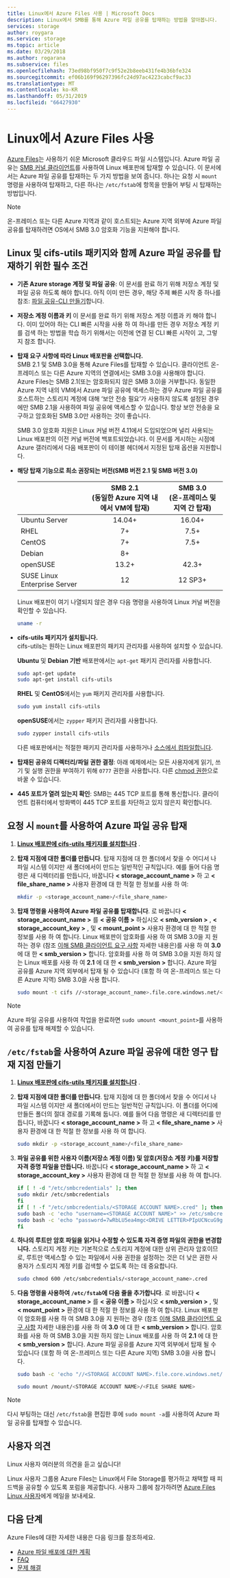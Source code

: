 ```yaml
---
title: Linux에서 Azure Files 사용 | Microsoft Docs
description: Linux에서 SMB를 통해 Azure 파일 공유를 탑재하는 방법을 알아봅니다.
services: storage
author: roygara
ms.service: storage
ms.topic: article
ms.date: 03/29/2018
ms.author: rogarana
ms.subservice: files
ms.openlocfilehash: 73ed98bf950f7c9f52e2b8eeb431fe4b36bfe324
ms.sourcegitcommit: ef06b169f96297396fc24d97ac4223cabcf9ac33
ms.translationtype: MT
ms.contentlocale: ko-KR
ms.lasthandoff: 05/31/2019
ms.locfileid: "66427930"
---
```

# <a name="use-azure-files-with-linux"></a>Linux에서 Azure Files 사용

[Azure Files](storage-files-introduction.md)는 사용하기 쉬운 Microsoft 클라우드 파일 시스템입니다. Azure 파일 공유는 [SMB 커널 클라이언트](https://wiki.samba.org/index.php/LinuxCIFS)를 사용하여 Linux 배포판에 탑재할 수 있습니다. 이 문서에서는 Azure 파일 공유를 탑재하는 두 가지 방법을 보여 줍니다. 하나는 요청 시 `mount` 명령을 사용하여 탑재하고, 다른 하나는 `/etc/fstab`에 항목을 만들어 부팅 시 탑재하는 방법입니다.

> [!NOTE]  
> 온-프레미스 또는 다른 Azure 지역과 같이 호스트되는 Azure 지역 외부에 Azure 파일 공유를 탑재하려면 OS에서 SMB 3.0 암호화 기능을 지원해야 합니다.

## <a name="prerequisites-for-mounting-an-azure-file-share-with-linux-and-the-cifs-utils-package"></a>Linux 및 cifs-utils 패키지와 함께 Azure 파일 공유를 탑재하기 위한 필수 조건
<a id="smb-client-reqs"></a>

* **기존 Azure storage 계정 및 파일 공유**: 이 문서를 완료 하기 위해 저장소 계정 및 파일 공유 하도록 해야 합니다. 아직 이미 만든 경우, 해당 주제 빠른 시작 중 하나를 참조: [파일 공유-CLI 만들기](storage-how-to-use-files-cli.md)합니다.

* **저장소 계정 이름과 키** 이 문서를 완료 하기 위해 저장소 계정 이름과 키 해야 합니다. 이미 있어야 하는 CLI 빠른 시작을 사용 하 여 하나를 만든 경우 저장소 계정 키를 검색 하는 방법을 학습 하기 위해서는 이전에 연결 된 CLI 빠른 시작이 고, 그렇지 참조 합니다.

* **탑재 요구 사항에 따라 Linux 배포판을 선택합니다.**  
      SMB 2.1 및 SMB 3.0을 통해 Azure Files를 탑재할 수 있습니다. 클라이언트 온-프레미스 또는 다른 Azure 지역의 연결에서는 SMB 3.0을 사용해야 합니다. Azure Files는 SMB 2.1(또는 암호화되지 않은 SMB 3.0)을 거부합니다. 동일한 Azure 지역 내의 VM에서 Azure 파일 공유에 액세스하는 경우 Azure 파일 공유를 호스트하는 스토리지 계정에 대해 ‘보안 전송 필요’가 사용하지 않도록 설정된 경우에만 SMB 2.1을 사용하여 파일 공유에 액세스할 수 있습니다.  항상 보안 전송을 요구하고 암호화된 SMB 3.0만 사용하는 것이 좋습니다.

    SMB 3.0 암호화 지원은 Linux 커널 버전 4.11에서 도입되었으며 널리 사용되는 Linux 배포판의 이전 커널 버전에 백포트되었습니다. 이 문서를 게시하는 시점에 Azure 갤러리에서 다음 배포판이 이 테이블 헤더에서 지정된 탑재 옵션을 지원합니다. 

* **해당 탑재 기능으로 최소 권장되는 버전(SMB 버전 2.1 및 SMB 버전 3.0)**    

    |   | SMB 2.1 <br>(동일한 Azure 지역 내에서 VM에 탑재) | SMB 3.0 <br>(온-프레미스 및 지역 간 탑재) |
    | --- | :---: | :---: |
    | Ubuntu Server | 14.04+ | 16.04+ |
    | RHEL | 7+ | 7.5+ |
    | CentOS | 7+ |  7.5+ |
    | Debian | 8+ |   |
    | openSUSE | 13.2+ | 42.3+ |
    | SUSE Linux Enterprise Server | 12 | 12 SP3+ |

    Linux 배포판이 여기 나열되지 않은 경우 다음 명령을 사용하여 Linux 커널 버전을 확인할 수 있습니다.

   ```bash
   uname -r
   ```

* <a id="install-cifs-utils"></a>**cifs-utils 패키지가 설치됩니다.**  
    cifs-utils는 원하는 Linux 배포판의 패키지 관리자를 사용하여 설치할 수 있습니다. 

    **Ubuntu** 및 **Debian 기반** 배포판에서는 `apt-get` 패키지 관리자를 사용합니다.

    ```bash
    sudo apt-get update
    sudo apt-get install cifs-utils
    ```

    **RHEL** 및 **CentOS**에서는 `yum` 패키지 관리자를 사용합니다.

    ```bash
    sudo yum install cifs-utils
    ```

    **openSUSE**에서는 `zypper` 패키지 관리자를 사용합니다.

    ```bash
    sudo zypper install cifs-utils
    ```

    다른 배포판에서는 적절한 패키지 관리자를 사용하거나 [소스에서 컴파일합니다](https://wiki.samba.org/index.php/LinuxCIFS_utils#Download).

* **탑재된 공유의 디렉터리/파일 권한 결정**: 아래 예제에서는 모든 사용자에게 읽기, 쓰기 및 실행 권한을 부여하기 위해 `0777` 권한을 사용합니다. 다른 [chmod 권한](https://en.wikipedia.org/wiki/Chmod)으로 바꿀 수 있습니다.

* **445 포트가 열려 있는지 확인**: SMB는 445 TCP 포트를 통해 통신합니다. 클라이언트 컴퓨터에서 방화벽이 445 TCP 포트를 차단하고 있지 않은지 확인합니다.

## <a name="mount-the-azure-file-share-on-demand-with-mount"></a>요청 시 `mount`를 사용하여 Azure 파일 공유 탑재

1. **[Linux 배포판에 cifs-utils 패키지를 설치합니다](#install-cifs-utils)** .

1. **탑재 지점에 대한 폴더를 만듭니다**. 탑재 지점에 대 한 폴더에서 찾을 수 어디서 나 파일 시스템 이지만 새 폴더에서이 만드는 일반적인 규칙입니다. 예를 들어 다음 명령은 새 디렉터리를 만듭니다, 바꿉니다 **< storage_account_name >** 하 고 **< file_share_name >** 사용자 환경에 대 한 적절 한 정보를 사용 하 여:

    ```bash
    mkdir -p <storage_account_name>/<file_share_name>
    ```

1. **탑재 명령을 사용하여 Azure 파일 공유를 탑재합니다**. 로 바꿉니다 **< storage_account_name >** 를 **< 공유 이름 >** 하십시오 **< smb_version >** , **< storage_account_key >** , 및 **< mount_point >** 사용자 환경에 대 한 적절 한 정보를 사용 하 여 합니다. Linux 배포판이 암호화를 사용 하 여 SMB 3.0을 지 원하는 경우 (참조 [이해 SMB 클라이언트 요구 사항](#smb-client-reqs) 자세한 내용은)를 사용 하 여 **3.0** 에 대 한 **< smb_version >** 합니다. 암호화를 사용 하 여 SMB 3.0을 지원 하지 않는 Linux 배포를 사용 하 여 **2.1** 에 대 한 **< smb_version >** 합니다. Azure 파일 공유를 Azure 지역 외부에서 탑재 될 수 있습니다 (포함 하 여 온-프레미스 또는 다른 Azure 지역) SMB 3.0을 사용 합니다. 

    ```bash
    sudo mount -t cifs //<storage_account_name>.file.core.windows.net/<share_name> <mount_point> -o vers=<smb_version>,username=<storage_account_name>,password=<storage_account_key>,dir_mode=0777,file_mode=0777,serverino
    ```

> [!Note]  
> Azure 파일 공유를 사용하여 작업을 완료하면 `sudo umount <mount_point>`를 사용하여 공유를 탑재 해제할 수 있습니다.

## <a name="create-a-persistent-mount-point-for-the-azure-file-share-with-etcfstab"></a>`/etc/fstab`을 사용하여 Azure 파일 공유에 대한 영구 탑재 지점 만들기

1. **[Linux 배포판에 cifs-utils 패키지를 설치합니다](#install-cifs-utils)** .

1. **탑재 지점에 대한 폴더를 만듭니다**. 탑재 지점에 대 한 폴더에서 찾을 수 어디서 나 파일 시스템 이지만 새 폴더에서이 만드는 일반적인 규칙입니다. 이 폴더를 어디에 만들든 폴더의 절대 경로를 기록해 둡니다. 예를 들어 다음 명령은 새 디렉터리를 만듭니다, 바꿉니다 **< storage_account_name >** 하 고 **< file_share_name >** 사용자 환경에 대 한 적절 한 정보를 사용 하 여 합니다.

    ```bash
    sudo mkdir -p <storage_account_name>/<file_share_name>
    ```

1. **파일 공유를 위한 사용자 이름(저장소 계정 이름) 및 암호(저장소 계정 키)를 저장할 자격 증명 파일을 만듭니다.** 바꿉니다 **< storage_account_name >** 하 고 **< storage_account_key >** 사용자 환경에 대 한 적절 한 정보를 사용 하 여 합니다.

    ```bash
    if [ ! -d "/etc/smbcredentials" ]; then
    sudo mkdir /etc/smbcredentials
    fi
    if [ ! -f "/etc/smbcredentials/<STORAGE ACCOUNT NAME>.cred" ]; then
    sudo bash -c 'echo "username=<STORAGE ACCOUNT NAME>" >> /etc/smbcredentials/<STORAGE ACCOUNT NAME>.cred'
    sudo bash -c 'echo "password=7wRbLU5ea4mgc<DRIVE LETTER>PIpUCNcuG9gk2W4S2tv7p0cTm62wXTK<DRIVE LETTER>CgJlBJPKYc4VMnwhyQd<DRIVE LETTER>UT<DRIVE LETTER>yR5/RtEHyT/EHtg2Q==" >> /etc/smbcredentials/<STORAGE ACCOUNT NAME>.cred'
    fi
    ```

1. **하나의 루트만 암호 파일을 읽거나 수정할 수 있도록 자격 증명 파일의 권한을 변경합니다.** 스토리지 계정 키는 기본적으로 스토리지 계정에 대한 상위 관리자 암호이므로, 루트만 액세스할 수 있는 파일에서 사용 권한을 설정하는 것은 더 낮은 권한 사용자가 스토리지 계정 키를 검색할 수 없도록 하는 데 중요합니다.   

    ```bash
    sudo chmod 600 /etc/smbcredentials/<storage_account_name>.cred
    ```

1. **다음 명령을 사용하여 `/etc/fstab`에 다음 줄을 추가합니다**. 로 바꿉니다 **< storage_account_name >** 를 **< 공유 이름 >** 하십시오 **< smb_version >** , 및 **< mount_point >** 환경에 대 한 적절 한 정보를 사용 하 여 합니다. Linux 배포판이 암호화를 사용 하 여 SMB 3.0을 지 원하는 경우 (참조 [이해 SMB 클라이언트 요구 사항](#smb-client-reqs) 자세한 내용은)를 사용 하 여 **3.0** 에 대 한 **< smb_version >** 합니다. 암호화를 사용 하 여 SMB 3.0을 지원 하지 않는 Linux 배포를 사용 하 여 **2.1** 에 대 한 **< smb_version >** 합니다. Azure 파일 공유를 Azure 지역 외부에서 탑재 될 수 있습니다 (포함 하 여 온-프레미스 또는 다른 Azure 지역) SMB 3.0을 사용 합니다.

    ```bash
    sudo bash -c 'echo "//<STORAGE ACCOUNT NAME>.file.core.windows.net/<FILE SHARE NAME> /mount/<STORAGE ACCOUNT NAME>/<FILE SHARE NAME> cifs nofail,vers=3.0,credentials=/etc/smbcredentials/<STORAGE ACCOUNT NAME>.cred,dir_mode=0777,file_mode=0777,serverino" >> /etc/fstab'

    sudo mount /mount/<STORAGE ACCOUNT NAME>/<FILE SHARE NAME>
    ```

> [!Note]  
> 다시 부팅하는 대신 `/etc/fstab`을 편집한 후에 `sudo mount -a`를 사용하여 Azure 파일 공유를 탑재할 수 있습니다.

## <a name="feedback"></a>사용자 의견

Linux 사용자 여러분의 의견을 듣고 싶습니다!

Linux 사용자 그룹용 Azure Files는 Linux에서 File Storage를 평가하고 채택할 때 피드백을 공유할 수 있도록 포럼을 제공합니다. 사용자 그룹에 참가하려면 [Azure Files Linux 사용자](mailto:azurefileslinuxusers@microsoft.com)에게 메일을 보내세요.

## <a name="next-steps"></a>다음 단계

Azure Files에 대한 자세한 내용은 다음 링크를 참조하세요.

* [Azure 파일 배포에 대한 계획](storage-files-planning.md)
* [FAQ](../storage-files-faq.md)
* [문제 해결](storage-troubleshoot-linux-file-connection-problems.md)
